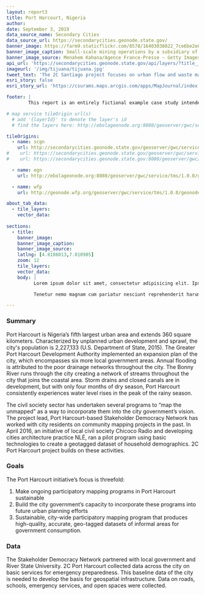 ```yaml
---
layout: report3
title: Port Harcourt, Nigeria
author:
date: September 3, 2019
data_source_name: Secondary Cities
data_source_url: https://secondarycities.geonode.state.gov/
banner_image: https://farm9.staticflickr.com/8578/16403038022_7ce6be2e6d.jpg
banner_image_caption: Small-scale mining operations by a subsidiary of the mining company MINECOM
banner_image_source: Menahem Kahana/Agence France-Presse — Getty Images
api_url: 'https://secondarycities.geonode.state.gov/api/layers/?title__icontains=santa_fe'
imageurl: '/img/tijuana/tijuana.jpg'
tweet_text: 'The 2C Santiago project focuses on urban flow and waste management %23SecondaryCities'
esri_story: false
esri_story_url: 'https://csurams.maps.arcgis.com/apps/MapJournal/index.html?appid=28634f58a83e487591e52af1ffaf3937'

footer: |
        This report is an entirely fictional example case study intended to demonstrate report editing capabilities.

# map service tileOrigin url(s)
  # add '{layerId}' to denote the layer's id
  # find the layers here: http://ebolageonode.org:8080/geoserver/gwc/service/tms/1.0.0/

tileOrigins:
  - name: scgn
    url: http://secondarycities.geonode.state.gov/geoserver/gwc/service/tms/1.0.0/geonode%3A{layerId}@EPSG:3857/{z}/{x}/{-y}.png
#    url: https://secondarycities.geonode.state.gov/geoserver/gwc/service/tms/1.0.0/geonode:{layerId}/{z}/{x}/{y}.png
#    url: https://secondarycities.geonode.state.gov:8080/geoserver/gwc/service/tms/1.0.0/geonode:{layerId}@EPSG:900913@png/{z}/{x}/{y}.png

  - name: egn
    url: http://ebolageonode.org:8080/geoserver/gwc/service/tms/1.0.0/geonode:{layerId}@EPSG:900913@png/{z}/{x}/{y}.png

  - name: wfp
    url: http://geonode.wfp.org/geoserver/gwc/service/tms/1.0.0/geonode:{layerId}@EPSG:900913@png/{z}/{x}/{y}.png

about_tab_data:
  - tile_layers: 
    vector_data:
    
sections:
  - title:
    banner_image:
    banner_image_caption:
    banner_image_source:
    latlng: [4.8186013,7.010985]
    zoom: 12
    tile_layers:
    vector_data:
    body: |
          Lorem ipsum dolor sit amet, consectetur adipisicing elit. Ipsum, exercitationem tempore. Ipsam itaque magnam expedita quibusdam, architecto maxime, repellat eveniet laborum quidem quam quia autem! Consequatur natus quia distinctio rem neque atque aliquam dignissimos perferendis iure quaerat dicta et tempora animi magni, sapiente officiis optio hic ratione ipsum. Delectus, eum accusantium rem quia repellat, pariatur. Libero voluptatibus sequi non! Fugiat ipsum deleniti nulla, quibusdam cum velit sed eaque dolores molestiae quas, et asperiores!

          Tenetur nemo magnam cum pariatur nesciunt reprehenderit harum temporibus, autem cumque debitis animi quia provident incidunt, id. Cupiditate alias dolores voluptates voluptatibus, necessitatibus quasi quisquam quis veniam.Tenetur nemo magnam cum pariatur nesciunt reprehenderit harum temporibus, autem cumque debitis animi quia provident incidunt, id. Cupiditate alias dolores voluptates voluptatibus, necessitatibus quasi quisquam quis veniam.

---
```


### Summary
Port Harcourt is Nigeria’s fifth largest urban area and extends 360 square kilometers. Characterized by unplanned urban development and sprawl, the city's population is 2,227,133 (U.S. Department of State, 2015). The Greater Port Harcourt Development Authority implemented an expansion plan of the city, which encompasses six more local government areas.  Annual flooding is attributed to the poor drainage networks throughout the city.  The Bonny River runs through the city creating a network of streams throughout the city that joins the coastal area. Storm drains and closed canals are in development, but with only four months of dry season, Port Harcourt consistently experiences water level rises in the peak of the rainy season.

The civil society sector has undertaken several programs to “map the unmapped” as a way to incorporate them into the city government’s vision. The project lead, Port Harcourt-based Stakeholder Democracy Network has worked with city residents on community mapping projects in the past.  In April 2016, an initiative of local civil society Chicoco Radio and developing cities architecture practice NLÉ, ran a pilot program using basic technologies to create a geotagged dataset of household demographics.  2C Port Harcourt project builds on these activities.

### Goals
The Port Harcourt initiative’s focus is threefold:
1. Make ongoing participatory mapping programs in Port Harcourt sustainable
2. Build the city government’s capacity to incorporate these programs into future urban planning efforts
3. Sustainable, city-wide participatory mapping program that produces high-quality, accurate, geo-tagged datasets of informal areas for government consumption. 

### Data
The Stakeholder Democracy Network partnered with local government and River State University.  2C Port Harcourt collected data across the city on basic services for emergency preparedness.  This baseline data of the city is needed to develop the basis for geospatial infrastructure.  Data on roads, schools, emergency services, and open spaces were collected.



